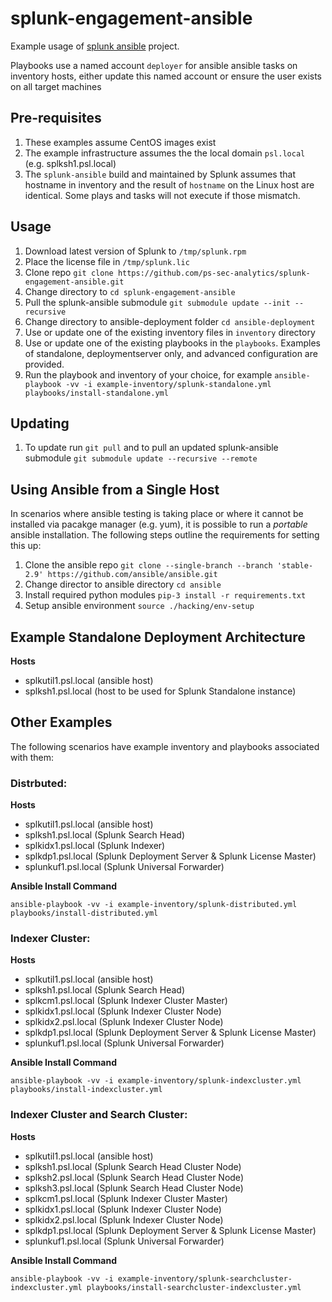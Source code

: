 # splunk-engagement-ansible

Example usage of [splunk ansible](https://github.com/splunk/splunk-ansible) project.

Playbooks use a named account `deployer` for ansible ansible tasks on inventory hosts, either update this named account or ensure the user exists on all target machines

## Pre-requisites

1. These examples assume CentOS images exist
2. The example infrastructure assumes the the local domain `psl.local` (e.g. splksh1.psl.local)
3. The `splunk-ansible` build and maintained by Splunk assumes that hostname in inventory and the result of `hostname` on the Linux host are identical. Some plays and tasks will not execute if those mismatch.

## Usage

1. Download latest version of Splunk to `/tmp/splunk.rpm`
2. Place the license file in `/tmp/splunk.lic`
3. Clone repo `git clone https://github.com/ps-sec-analytics/splunk-engagement-ansible.git`
4. Change directory to `cd splunk-engagement-ansible`
5. Pull the splunk-ansible submodule `git submodule update --init --recursive`
6. Change directory to ansible-deployment folder `cd ansible-deployment`
7. Use or update one of the existing inventory files in `inventory` directory
8. Use or update one of the existing playbooks in the `playbooks`. Examples of standalone, deploymentserver only, and advanced configuration are provided.
9. Run the playbook and inventory of your choice, for example `ansible-playbook -vv -i example-inventory/splunk-standalone.yml playbooks/install-standalone.yml`

## Updating

1. To update run `git pull` and to pull an updated splunk-ansible submodule `git submodule update --recursive --remote`

## Using Ansible from a Single Host

In scenarios where ansible testing is taking place or where it cannot be installed via pacakge manager (e.g. yum), it is possible to run a _portable_ ansible installation. The following steps outline the requirements for setting this up:

1. Clone the ansible repo `git clone --single-branch --branch 'stable-2.9' https://github.com/ansible/ansible.git`
2. Change director to ansible directory `cd ansible`
3. Install required python modules `pip-3 install -r requirements.txt`
4. Setup ansible environment `source ./hacking/env-setup`

## Example Standalone Deployment Architecture

**Hosts**
* splkutil1.psl.local (ansible host)
* splksh1.psl.local (host to be used for Splunk Standalone instance)

## Other Examples

The following scenarios have example inventory and playbooks associated with them:

### Distrbuted:

**Hosts** 
* splkutil1.psl.local (ansible host)
* splksh1.psl.local (Splunk Search Head)
* splkidx1.psl.local (Splunk Indexer)
* splkdp1.psl.local (Splunk Deployment Server & Splunk License Master)
* splunkuf1.psl.local (Splunk Universal Forwarder)

**Ansible Install Command**

`ansible-playbook -vv -i example-inventory/splunk-distributed.yml playbooks/install-distributed.yml`

### Indexer Cluster:

**Hosts** 
* splkutil1.psl.local (ansible host)
* splksh1.psl.local (Splunk Search Head)
* splkcm1.psl.local (Splunk Indexer Cluster Master)
* splkidx1.psl.local (Splunk Indexer Cluster Node)
* splkidx2.psl.local (Splunk Indexer Cluster Node)
* splkdp1.psl.local (Splunk Deployment Server & Splunk License Master)
* splunkuf1.psl.local (Splunk Universal Forwarder)

**Ansible Install Command**

`ansible-playbook -vv -i example-inventory/splunk-indexcluster.yml playbooks/install-indexcluster.yml`

### Indexer Cluster and Search Cluster:

**Hosts** 
* splkutil1.psl.local (ansible host)
* splksh1.psl.local (Splunk Search Head Cluster Node)
* splksh2.psl.local (Splunk Search Head Cluster Node)
* splksh3.psl.local (Splunk Search Head Cluster Node)
* splkcm1.psl.local (Splunk Indexer Cluster Master)
* splkidx1.psl.local (Splunk Indexer Cluster Node)
* splkidx2.psl.local (Splunk Indexer Cluster Node)
* splkdp1.psl.local (Splunk Deployment Server & Splunk License Master)
* splunkuf1.psl.local (Splunk Universal Forwarder)

**Ansible Install Command**

`ansible-playbook -vv -i example-inventory/splunk-searchcluster-indexcluster.yml playbooks/install-searchcluster-indexcluster.yml`
